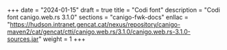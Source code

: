 +++
date        = "2024-01-15"
draft        = true
title       = "Codi font"
description = "Codi font canigo.web.rs 3.1.0"
sections    = "canigo-fwk-docs"
enllac		= "https://hudson.intranet.gencat.cat/nexus/repository/canigo-maven2/cat/gencat/ctti/canigo.web.rs/3.1.0/canigo.web.rs-3.1.0-sources.jar"
weight		= 1
+++
